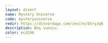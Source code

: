 ```yaml
---
layout: divert
name: Mystery Universe
code: mysteryuniverse
redir: https://discordapp.com/invite/b5ryJq6
description: Boş sunucu.
color: ecd246
---
```

